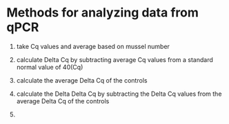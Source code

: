 # Methods for analyzing data from qPCR

1. take Cq values and average based on mussel number

2. calculate Delta Cq by subtracting average Cq values from a standard normal value of 40(Cq)

3. calculate the average Delta Cq of the controls

4. calculate the Delta Delta Cq by subtracting the Delta Cq values from the average Delta Cq of the controls

5. 